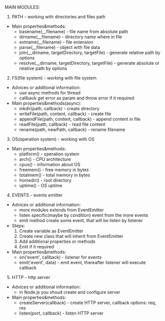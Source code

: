 MAIN MODULES: 
1) PATH - working with directories and files path 
  - Main properties&methods:
    - basename(__filename) - file name from absolute path 
    - dirname(__filename) - directory name where in file
    - extname(__filename) - file extension
    - parse(__filename) - object with file data 
    - join(__dirname, targetDirectory, targetFile) - generate relative path by options
    - resolve(__dirname, targetDirectory, targetFile) - generate absolute or relative path by  options
2) FS(file system) - working with file system 
  - Advices or additional information: 
    - use async methods for thread
    - callback get error as param and throw error if it required 
  - Main properties&methods(async):
    - mkdir(path, callback) - create directory
    - writeFile(path, content, callback) - create file 
    - appendFile(path, content, callback) - append content in file
    - readFile(path, callback) - read file content
    - rename(path, newPath, callback) - rename filename
3) OS(operation system) - working with OS 
  - Main properties&methods: 
    - platform() - operation system
    - arch() - CPU architecture 
    - cpus() - information about OS 
    - freemem() - free memory in bytes
    - totalmem() - total memory in bytes
    - homedir() - root directory 
    - uptime() - OS uptime 
4) EVENTS - events emitter 
  - Advices or additional information:
    - more modules extends from EventEmitter
    - listen specific(maybe by condition) event from the more events
    - emit method create some event, that will be listen by listener
  - Steps: 
    1) Create variable as EventEmitter
    2) Create new class that will inherit from EventEmitter
    3) Add additional properties or methods 
    4) Emit if it required
  - Main properties&methods:
    - on('event', callback) - listener for events 
    - emit('event', data) - emit event, thereafter listener will execute callback
5) HTTP - http server
  - Advices or additional information:
    - in Node.js you shoud create and configure server 
  - Main properties&methods:
    - createServer(callback) - create HTTP server, callback options: req, res
    - listen(port, callback) - listen HTTP server
